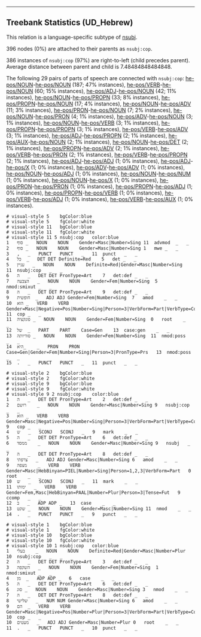 

--------------------------------------------------------------------------------

## Treebank Statistics (UD_Hebrew)

This relation is a language-specific subtype of [nsubj]().

396 nodes (0%) are attached to their parents as `nsubj:cop`.

386 instances of `nsubj:cop` (97%) are right-to-left (child precedes parent).
Average distance between parent and child is 7.48484848484848.

The following 29 pairs of parts of speech are connected with `nsubj:cop`: [he-pos/NOUN]()-[he-pos/NOUN]() (187; 47% instances), [he-pos/VERB]()-[he-pos/NOUN]() (60; 15% instances), [he-pos/ADJ]()-[he-pos/NOUN]() (42; 11% instances), [he-pos/NOUN]()-[he-pos/PROPN]() (33; 8% instances), [he-pos/PROPN]()-[he-pos/NOUN]() (17; 4% instances), [he-pos/NOUN]()-[he-pos/ADV]() (11; 3% instances), [he-pos/PRON]()-[he-pos/NOUN]() (7; 2% instances), [he-pos/NOUN]()-[he-pos/PRON]() (4; 1% instances), [he-pos/ADV]()-[he-pos/NOUN]() (3; 1% instances), [he-pos/NOUN]()-[he-pos/VERB]() (3; 1% instances), [he-pos/PROPN]()-[he-pos/PROPN]() (3; 1% instances), [he-pos/VERB]()-[he-pos/ADV]() (3; 1% instances), [he-pos/ADJ]()-[he-pos/PROPN]() (2; 1% instances), [he-pos/AUX]()-[he-pos/NOUN]() (2; 1% instances), [he-pos/NOUN]()-[he-pos/DET]() (2; 1% instances), [he-pos/PROPN]()-[he-pos/ADV]() (2; 1% instances), [he-pos/VERB]()-[he-pos/PRON]() (2; 1% instances), [he-pos/VERB]()-[he-pos/PROPN]() (2; 1% instances), [he-pos/ADJ]()-[he-pos/ADJ]() (1; 0% instances), [he-pos/ADJ]()-[he-pos/X]() (1; 0% instances), [he-pos/ADV]()-[he-pos/ADV]() (1; 0% instances), [he-pos/NOUN]()-[he-pos/ADJ]() (1; 0% instances), [he-pos/NOUN]()-[he-pos/NUM]() (1; 0% instances), [he-pos/NOUN]()-[he-pos/X]() (1; 0% instances), [he-pos/PRON]()-[he-pos/PRON]() (1; 0% instances), [he-pos/PROPN]()-[he-pos/ADJ]() (1; 0% instances), [he-pos/PROPN]()-[he-pos/VERB]() (1; 0% instances), [he-pos/VERB]()-[he-pos/ADJ]() (1; 0% instances), [he-pos/VERB]()-[he-pos/AUX]() (1; 0% instances).


~~~ conllu
# visual-style 5	bgColor:blue
# visual-style 5	fgColor:white
# visual-style 11	bgColor:blue
# visual-style 11	fgColor:white
# visual-style 11 5 nsubj:cop	color:blue
1	סוף	_	NOUN	NOUN	Gender=Masc|Number=Sing	11	advmod	_	_
2	סוף	_	NOUN	NOUN	Gender=Masc|Number=Sing	1	mwe	_	_
3	,	_	PUNCT	PUNCT	_	11	punct	_	_
4	כל	_	DET	DET	Definite=Red	5	det	_	_
5	עניין	_	NOUN	NOUN	Definite=Red|Gender=Masc|Number=Sing	11	nsubj:cop	_	_
6	ה	_	DET	DET	PronType=Art	7	det:def	_	_
7	הצבעה	_	NOUN	NOUN	Gender=Fem|Number=Sing	5	nmod:smixut	_	_
8	ה	_	DET	DET	PronType=Art	9	det:def	_	_
9	חופשית	_	ADJ	ADJ	Gender=Fem|Number=Sing	7	amod	_	_
10	הוא	_	VERB	VERB	Gender=Masc|Negative=Pos|Number=Sing|Person=3|VerbForm=Part|VerbType=Cop	11	cop	_	_
11	פונקציה	_	NOUN	NOUN	Gender=Fem|Number=Sing	0	root	_	_
12	של	_	PART	PART	Case=Gen	13	case:gen	_	_
13	סודיותה	_	NOUN	NOUN	Gender=Fem|Number=Sing	11	nmod:poss	_	_
14	היא_	_	PRON	PRON	Case=Gen|Gender=Fem|Number=Sing|Person=3|PronType=Prs	13	nmod:poss	_	_
15	.	_	PUNCT	PUNCT	_	11	punct	_	_

~~~


~~~ conllu
# visual-style 2	bgColor:blue
# visual-style 2	fgColor:white
# visual-style 9	bgColor:blue
# visual-style 9	fgColor:white
# visual-style 9 2 nsubj:cop	color:blue
1	ה	_	DET	DET	PronType=Art	2	det:def	_	_
2	רושם	_	NOUN	NOUN	Gender=Masc|Number=Sing	9	nsubj:cop	_	_
3	הוא	_	VERB	VERB	Gender=Masc|Negative=Pos|Number=Sing|Person=3|VerbForm=Part|VerbType=Cop	9	cop	_	_
4	ש	_	SCONJ	SCONJ	_	9	mark	_	_
5	ה	_	DET	DET	PronType=Art	6	det:def	_	_
6	ממסד	_	NOUN	NOUN	Gender=Masc|Number=Sing	9	nsubj	_	_
7	ה	_	DET	DET	PronType=Art	8	det:def	_	_
8	צרפתי	_	ADJ	ADJ	Gender=Masc|Number=Sing	6	amod	_	_
9	מצפה	_	VERB	VERB	Gender=Masc|HebBinyan=PIEL|Number=Sing|Person=1,2,3|VerbForm=Part	0	root	_	_
10	ש	_	SCONJ	SCONJ	_	11	mark	_	_
11	ימותו	_	VERB	VERB	Gender=Fem,Masc|HebBinyan=PAAL|Number=Plur|Person=3|Tense=Fut	9	ccomp	_	_
12	ב	_	ADP	ADP	_	13	case	_	_
13	שקט	_	NOUN	NOUN	Gender=Masc|Number=Sing	11	nmod	_	_
14	.	_	PUNCT	PUNCT	_	9	punct	_	_

~~~


~~~ conllu
# visual-style 1	bgColor:blue
# visual-style 1	fgColor:white
# visual-style 10	bgColor:blue
# visual-style 10	fgColor:white
# visual-style 10 1 nsubj:cop	color:blue
1	בעלי	_	NOUN	NOUN	Definite=Red|Gender=Masc|Number=Plur	10	nsubj:cop	_	_
2	ה	_	DET	DET	PronType=Art	3	det:def	_	_
3	השקפה	_	NOUN	NOUN	Gender=Fem|Number=Sing	1	nmod:smixut	_	_
4	מן	_	ADP	ADP	_	6	case	_	_
5	ה	_	DET	DET	PronType=Art	6	det:def	_	_
6	סוג	_	NOUN	NOUN	Gender=Masc|Number=Sing	3	nmod	_	_
7	ה	_	DET	DET	PronType=Art	8	det:def	_	_
8	שלישי	_	NUM	NUM	Gender=Masc|Number=Sing	6	amod	_	_
9	הם	_	VERB	VERB	Gender=Masc|Negative=Pos|Number=Plur|Person=3|VerbForm=Part|VerbType=Cop	10	cop	_	_
10	מעטים	_	ADJ	ADJ	Gender=Masc|Number=Plur	0	root	_	_
11	.	_	PUNCT	PUNCT	_	10	punct	_	_

~~~


